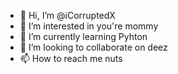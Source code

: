 - 👋 Hi, I’m @iCorruptedX
- 👀 I’m interested in you're mommy
- 🌱 I’m currently learning Pyhton
- 💞️ I’m looking to collaborate on deez
- 📫 How to reach me nuts
<!---
iCorruptedX/iCorruptedX is a ✨ special ✨ repository because its `README.md` (this file) appears on your GitHub profile.
You can click the Preview link to take a look at your changes.
--->
